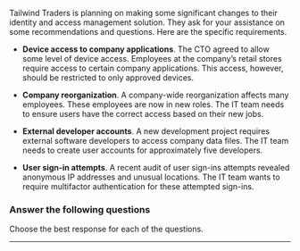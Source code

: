 

Tailwind Traders is planning on making some significant changes to their identity and access management solution. They ask for your assistance on some recommendations and questions. Here are the specific requirements.

- **Device access to company applications**. The CTO agreed to allow some level of device access. Employees at the company’s retail stores require access to certain company applications. This access, however, should be restricted to only approved devices. 

- **Company reorganization**. A company-wide reorganization affects many employees. These employees are now in new roles. The IT team needs to ensure users have the correct access based on their new jobs. 

- **External developer accounts**. A new development project requires external software developers to access company data files. The IT team needs to create user accounts for approximately five developers.

- **User sign-in attempts**. A recent audit of user sign-ins attempts revealed anonymous IP addresses and unusual locations. The IT team wants to require multifactor authentication for these attempted sign-ins. 

### Answer the following questions

Choose the best response for each of the questions. 

---